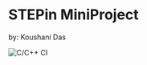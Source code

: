 # STEPin MiniProject
by: Koushani Das

![C/C++ CI](https://github.com/stepin104427/MiniProject_Template/workflows/C/C++%20CI/badge.svg)
